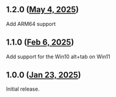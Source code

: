 ## 1.2.0 ([May 4, 2025](https://github.com/ramensoftware/windhawk-mods/blob/b07c7e0d65abbbf7d10547608004595ce07189e0/mods/alt-tab-delayer.wh.cpp))

Add ARM64 support

## 1.1.0 ([Feb 6, 2025](https://github.com/ramensoftware/windhawk-mods/blob/c5d08e2f90fadf9a1a23ac71d6f4b5928bd0f553/mods/alt-tab-delayer.wh.cpp))

Add support for the Win10 alt+tab on Win11

## 1.0.0 ([Jan 23, 2025](https://github.com/ramensoftware/windhawk-mods/blob/0f7a4f6134f786bcf5f8f8b133d1446d9e325c6d/mods/alt-tab-delayer.wh.cpp))

Initial release.
